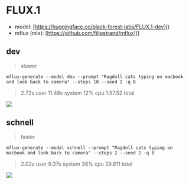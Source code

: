 # FLUX.1

- model: [https://huggingface.co/black-forest-labs/FLUX.1-dev]()
- mflux (mlx): [https://github.com/filipstrand/mflux]()

## dev

> slower

```
mflux-generate --model dev --prompt "Ragdoll cats typing on macbook and look back to camera" --steps 10 --seed 2 -q 8
```

> 2.72s user 11.48s system 12% cpu 1:57.52 total

![](/ml/assets/flux.1-dev.png)

## schnell

> faster

```
mflux-generate --model schnell --prompt "Ragdoll cats typing on macbook and look back to camera" --steps 2 --seed 2 -q 8
```

> 2.02s user 9.37s system 38% cpu 29.611 total

![](/ml/assets/flux.1-schnell.png)
